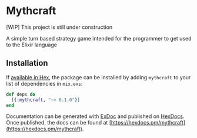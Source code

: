 # Mythcraft

[WIP] This project is still under construction

A simple turn based strategy game intended for the programmer to get used to the Elixir language


## Installation

If [available in Hex](https://hex.pm/docs/publish), the package can be installed
by adding `mythcraft` to your list of dependencies in `mix.exs`:

```elixir
def deps do
  [{:mythcraft, "~> 0.1.0"}]
end
```

Documentation can be generated with [ExDoc](https://github.com/elixir-lang/ex_doc)
and published on [HexDocs](https://hexdocs.pm). Once published, the docs can
be found at [https://hexdocs.pm/mythcraft](https://hexdocs.pm/mythcraft).

